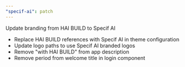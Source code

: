 ```yaml
---
"specif-ai": patch
---
```


Update branding from HAI BUILD to Specif AI

- Replace HAI BUILD references with Specif AI in theme configuration
- Update logo paths to use Specif AI branded logos
- Remove "with HAI BUILD" from app description
- Remove period from welcome title in login component

